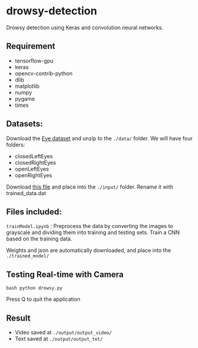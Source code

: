 # drowsy-detection

Drowsy detection using Keras and convolution neural networks.

## Requirement
* tensorflow-gpu
* keras
* opencv-contrib-python
* dlib
* matplotlib
* numpy
* pygame
* times

## Datasets:
Download the [Eye dataset](http://parnec.nuaa.edu.cn/xtan/data/datasets/dataset_B_Eye_Images.rar) and unzip to the ``` ./data/ ``` folder. We will have four folders:
* closedLeftEyes
* closedRightEyes
* openLeftEyes
* openRightEyes

Download [this file](https://github.com/AKSHAYUBHAT/TensorFace/blob/master/openface/models/dlib/shape_predictor_68_face_landmarks.dat) and place into the ``` ./input/ ``` folder. Rename it with trained_data.dat

## Files included:
``` trainModel.ipynb ``` : Preprocess the data by converting the images to grayscale and dividing them into training and testing sets. Train a CNN based on the training data.

Weights and json are automatically downloaded, and place into the ``` ./trained_model/ ```

## Testing Real-time with Camera
``` bash python drowsy.py ```

Press Q to quit the application

## Result
* Video saved at ``` ./output/output_video/ ```
* Text saved at ``` ./output/output_tet/ ```
